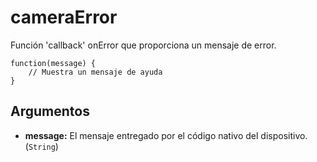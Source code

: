 cameraError
===========

Función 'callback' onError que proporciona un mensaje de error.

    function(message) {
        // Muestra un mensaje de ayuda
    }

Argumentos
----------

- __message:__ El mensaje entregado por el código nativo del dispositivo. (`String`)
